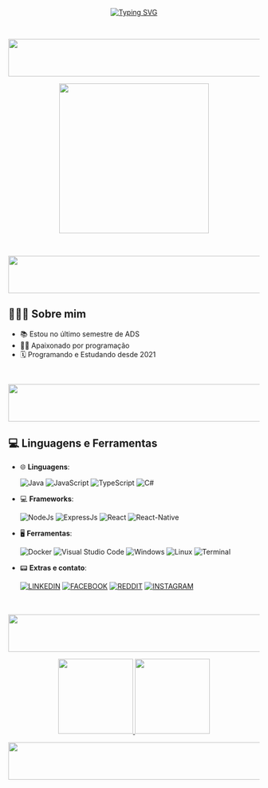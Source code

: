 <p align="center">
<a href="https://git.io/typing-svg"><img src="https://readme-typing-svg.demolab.com?font=JetBrains+Mono&weight=600&size=25&pause=1000&color=37F741&width=465&lines=Eai%3F+Me+chamo+Guilherme+Andreta" alt="Typing SVG" /></a>
</p>

</br>
<p align="center">
<img src="https://media2.giphy.com/media/7BwPfsPE5xFfWE2U47/giphy.gif?cid=6c09b9522yb82ufrwghfn5foo88lk3dhfkydnz9gjpjo897v&ep=v1_internal_gif_by_id&rid=giphy.gif&ct=s" style="width: 1500px; height: 75px;">
<br>
<p align="center">
<img src="https://raw.githubusercontent.com/gist/mahmudinm/47588cab5af928d2c8a2976d90216ea7/raw/88f20c9d749d756be63f22b09f3c4ac570bc5101/programming.gif" style="height: 300px;">
<p align="center">
</p>
</br>
<p align="center">
<img src="https://media2.giphy.com/media/7BwPfsPE5xFfWE2U47/giphy.gif?cid=6c09b9522yb82ufrwghfn5foo88lk3dhfkydnz9gjpjo897v&ep=v1_internal_gif_by_id&rid=giphy.gif&ct=s" style="width: 1500px; height: 75px;">

## 👨🏻‍💻 Sobre mim 

- :books: Estou no último semestre de ADS
- :technologist: Apaixonado por programação
- :spiral_calendar: Programando e Estudando desde 2021
	

</br>
<p align="center">
<img src="https://media2.giphy.com/media/7BwPfsPE5xFfWE2U47/giphy.gif?cid=6c09b9522yb82ufrwghfn5foo88lk3dhfkydnz9gjpjo897v&ep=v1_internal_gif_by_id&rid=giphy.gif&ct=s" style="width: 1500px; height: 75px;">


## 💻 Linguagens e Ferramentas


<p align="center">
	
- :globe_with_meridians: **Linguagens**:
    
    ![Java](https://img.shields.io/badge/Java-ED8B00?style=for-the-badge&logo=openjdk&logoColor=white)
    ![JavaScript](https://img.shields.io/badge/JavaScript-F7DF1E?style=for-the-badge&logo=javascript&logoColor=black)
    ![TypeScript](https://img.shields.io/badge/TypeScript-007ACC?style=for-the-badge&logo=typescript&logoColor=white)
    ![C#](https://img.shields.io/badge/C%23-239120?style=for-the-badge&logo=c-sharp&logoColor=white)

- :computer: **Frameworks**:
	
    ![NodeJs](https://img.shields.io/badge/Node.js-43853D?style=for-the-badge&logo=node.js&logoColor=white)
    ![ExpressJs](https://img.shields.io/badge/Express.js-404D59?style=for-the-badge)
    ![React](https://img.shields.io/badge/React-20232A?style=for-the-badge&logo=react&logoColor=61DAFB)	
    ![React-Native](https://img.shields.io/badge/React_Native-20232A?style=for-the-badge&logo=react&logoColor=61DAFB)
	
- :desktop_computer: **Ferramentas**:
	
    ![Docker](https://img.shields.io/badge/Docker-2496ED?style=for-the-badge&logo=docker&logoColor=white)
    ![Visual Studio Code](https://img.shields.io/badge/Visual%20Studio%20Code-0078d7.svg?style=for-the-badge&logo=visual-studio-code&logoColor=white)
    ![Windows](https://img.shields.io/badge/Windows-017AD7?style=for-the-badge&logo=windows&logoColor=white)
    ![Linux](https://img.shields.io/badge/Linux-FCC624?style=for-the-badge&logo=linux&logoColor=black)
    ![Terminal](https://img.shields.io/badge/Terminal-%23054020?style=for-the-badge&logo=gnu-bash&logoColor=white)
     

- :pager: **Extras e contato**:
	

    [![LINKEDIN](https://img.shields.io/badge/LinkedIn-0077B5?style=for-the-badge&logo=linkedin&logoColor=white)](https://www.linkedin.com/in/guilherme-andreta-7486501b2/)
    [![FACEBOOK](https://img.shields.io/badge/Facebook-1877F2?style=for-the-badge&logo=facebook&logoColor=white)](https://www.facebook.com/guilherme.santosandreta)
    [![REDDIT](https://img.shields.io/badge/Reddit-FF4500?style=for-the-badge&logo=reddit&logoColor=white)](https://www.reddit.com/user/NullProgramG)
    [![INSTAGRAM](https://img.shields.io/badge/Instagram-E4405F?style=for-the-badge&logo=instagram&logoColor=white)](https://www.instagram.com/gui.andreta/)
	
<br><br>
<img src="https://media2.giphy.com/media/7BwPfsPE5xFfWE2U47/giphy.gif?cid=6c09b9522yb82ufrwghfn5foo88lk3dhfkydnz9gjpjo897v&ep=v1_internal_gif_by_id&rid=giphy.gif&ct=s" style="width: 1500px; height: 75px;">

<p align="center">
  <a href="#" alt="Estatisticas">
    <img src="https://github-readme-stats.vercel.app/api?username=gui-andreta&theme=dark" style="height: 150px;">
    <img src="https://github-readme-stats.vercel.app/api/top-langs/?username=gui-andreta&hide=html&layout=compact&theme=dark" style="height: 150px;">
  </a>
			
<p align="center">
<img src="https://media2.giphy.com/media/7BwPfsPE5xFfWE2U47/giphy.gif?cid=6c09b9522yb82ufrwghfn5foo88lk3dhfkydnz9gjpjo897v&ep=v1_internal_gif_by_id&rid=giphy.gif&ct=s" style="width: 1500px; height: 75px;">
